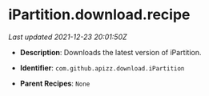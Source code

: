 # iPartition.download.recipe

_Last updated 2021-12-23 20:01:50Z_

- **Description**: Downloads the latest version of iPartition.

- **Identifier**: `com.github.apizz.download.iPartition`

- **Parent Recipes**: `None`
